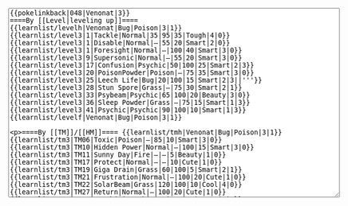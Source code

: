 </p><textarea readonly="" accesskey="," id="wpTextbox1" cols="80" rows="25" style="" class="mw-editfont-monospace" lang="en" dir="ltr" name="wpTextbox1">{{pokelinkback|048|Venonat|3}}
====By [[Level|leveling up]]====
{{learnlist/levelh|Venonat|Bug|Poison|3|1}}
{{learnlist/level3|1|Tackle|Normal|35|95|35|Tough|4|0}}
{{learnlist/level3|1|Disable|Normal|—|55|20|Smart|2|0}}
{{learnlist/level3|1|Foresight|Normal|—|100|40|Smart|3|0}}
{{learnlist/level3|9|Supersonic|Normal|—|55|20|Smart|3|0}}
{{learnlist/level3|17|Confusion|Psychic|50|100|25|Smart|2|3}}
{{learnlist/level3|20|PoisonPowder|Poison|—|75|35|Smart|3|0}}
{{learnlist/level3|25|Leech Life|Bug|20|100|15|Smart|2|3||'''}}
{{learnlist/level3|28|Stun Spore|Grass|—|75|30|Smart|2|1}}
{{learnlist/level3|33|Psybeam|Psychic|65|100|20|Beauty|3|0}}
{{learnlist/level3|36|Sleep Powder|Grass|—|75|15|Smart|1|3}}
{{learnlist/level3|41|Psychic|Psychic|90|100|10|Smart|1|3}}
{{learnlist/levelf|Venonat|Bug|Poison|3|1}}

====By [[TM]]/[[HM]]====
{{learnlist/tmh|Venonat|Bug|Poison|3|1}}
{{learnlist/tm3|TM06|Toxic|Poison|—|85|10|Smart|3|0}}
{{learnlist/tm3|TM10|Hidden Power|Normal|—|100|15|Smart|3|0}}
{{learnlist/tm3|TM11|Sunny Day|Fire|—|—|5|Beauty|1|0}}
{{learnlist/tm3|TM17|Protect|Normal|—|—|10|Cute|1|0}}
{{learnlist/tm3|TM19|Giga Drain|Grass|60|100|5|Smart|2|1}}
{{learnlist/tm3|TM21|Frustration|Normal|—|100|20|Cute|1|0}}
{{learnlist/tm3|TM22|SolarBeam|Grass|120|100|10|Cool|4|0}}
{{learnlist/tm3|TM27|Return|Normal|—|100|20|Cute|1|0}}
{{learnlist/tm3|TM29|Psychic|Psychic|90|100|10|Smart|1|3}}
{{learnlist/tm3|TM32|Double Team|Normal|—|—|15|Cool|2|0}}
{{learnlist/tm3|TM36|Sludge Bomb|Poison|90|100|10|Tough|2|1||'''}}
{{learnlist/tm3|TM42|Facade|Normal|70|100|20|Cute|2|0}}
{{learnlist/tm3|TM43|Secret Power|Normal|70|100|20|Smart|1|0}}
{{learnlist/tm3|TM44|Rest|Psychic|—|—|10|Cute|2|0}}
{{learnlist/tm3|TM45|Attract|Normal|—|100|15|Cute|2|0}}
{{learnlist/tm3|TM46|Thief|Dark|40|100|10|Tough|1|0}}
{{learnlist/tm3|TM48|Skill Swap|Psychic|—|—|10|Smart|1|0}}
{{learnlist/tm3|HM05|Flash|Normal|—|70|20|Beauty|3|0}}
{{learnlist/tmf|Venonat|Bug|Poison|3|1}}

====By {{pkmn|breeding}}====
{{learnlist/breedh|Venonat|Bug|Poison|3|1}}
{{learnlist/breed3|{{MSP/3|165|Ledyba}}{{MSP/3|166|Ledian}}{{MSP/3|291|Ninjask}}|Baton Pass|Normal|—|—|40|Cute|2|0}}
{{learnlist/breed3|{{MSP/3|046|Paras}}{{MSP/3|047|Parasect}}{{MSP/3|267|Beautifly}}|Giga Drain|Grass|60|100|5|Smart|2|1}}
{{learnlist/breed3|{{MSP/3|193|Yanma}}{{MSP/3|207|Gligar}}{{MSP/3|291|Ninjask}}{{MSP/3|329|Vibrava}}{{MSP/3|330|Flygon}}|Screech|Normal|—|85|40|Smart|1|3}}
{{learnlist/breed3|{{MSP/3|313|Volbeat}}|Signal Beam|Bug|75|100|15|Beauty|3|0||'''}}
{{learnlist/breedf|Venonat|Bug|Poison|3|1}}

====By [[Move Tutor|tutoring]]====
{{learnlist/tutorh|Venonat|Bug|Poison|3|1}}
{{learnlist/tutor3|Double-Edge|Normal|120|100|15|Tough|6|0|||yes|yes|yes}}
{{learnlist/tutor3|Endure|Normal|—|—|10|Tough|2|0|||no|yes|no}}
{{learnlist/tutor3|Mimic|Normal|—|—|10|Cute|1|0|||yes|yes|yes}}
{{learnlist/tutor3|Sleep Talk|Normal|—|—|10|Cute|3|0|||no|yes|no}}
{{learnlist/tutor3|Snore|Normal|40|100|15|Cute|4|0|||no|yes|no}}
{{learnlist/tutor3|Substitute|Normal|—|—|10|Smart|2|0|||yes|yes|yes}}
{{learnlist/tutor3|Swagger|Normal|—|90|15|Cute|2|0|||no|yes|yes}}
{{learnlist/tutor3|Swift|Normal|60|—|20|Cool|2|0|||no|yes|no}}
{{learnlist/tutorf|Venonat|Bug|Poison|3|1}}

[[it:Venonat/Mosse apprese in terza generazione]]
[[zh:毛球/第三世代招式表]]
